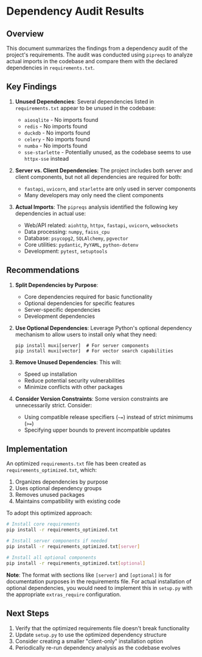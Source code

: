 # Dependency Audit Results

## Overview
This document summarizes the findings from a dependency audit of the project's requirements. The audit was conducted using `pipreqs` to analyze actual imports in the codebase and compare them with the declared dependencies in `requirements.txt`.

## Key Findings

1. **Unused Dependencies**: Several dependencies listed in `requirements.txt` appear to be unused in the codebase:
   - `aiosqlite` - No imports found
   - `redis` - No imports found
   - `duckdb` - No imports found
   - `celery` - No imports found
   - `numba` - No imports found
   - `sse-starlette` - Potentially unused, as the codebase seems to use `httpx-sse` instead

2. **Server vs. Client Dependencies**: The project includes both server and client components, but not all dependencies are required for both:
   - `fastapi`, `uvicorn`, and `starlette` are only used in server components
   - Many developers may only need the client components

3. **Actual Imports**: The `pipreqs` analysis identified the following key dependencies in actual use:
   - Web/API related: `aiohttp`, `httpx`, `fastapi`, `uvicorn`, `websockets`
   - Data processing: `numpy`, `faiss_cpu`
   - Database: `psycopg2`, `SQLAlchemy`, `pgvector`
   - Core utilities: `pydantic`, `PyYAML`, `python-dotenv`
   - Development: `pytest`, `setuptools`

## Recommendations

1. **Split Dependencies by Purpose**:
   - Core dependencies required for basic functionality
   - Optional dependencies for specific features
   - Server-specific dependencies
   - Development dependencies

2. **Use Optional Dependencies**: Leverage Python's optional dependency mechanism to allow users to install only what they need:
   ```
   pip install muxi[server]  # For server components
   pip install muxi[vector]  # For vector search capabilities
   ```

3. **Remove Unused Dependencies**: This will:
   - Speed up installation
   - Reduce potential security vulnerabilities
   - Minimize conflicts with other packages

4. **Consider Version Constraints**: Some version constraints are unnecessarily strict. Consider:
   - Using compatible release specifiers (`~=`) instead of strict minimums (`>=`)
   - Specifying upper bounds to prevent incompatible updates

## Implementation

An optimized `requirements.txt` file has been created as `requirements_optimized.txt`, which:

1. Organizes dependencies by purpose
2. Uses optional dependency groups
3. Removes unused packages
4. Maintains compatibility with existing code

To adopt this optimized approach:

```bash
# Install core requirements
pip install -r requirements_optimized.txt

# Install server components if needed
pip install -r requirements_optimized.txt[server]

# Install all optional components
pip install -r requirements_optimized.txt[optional]
```

**Note**: The format with sections like `[server]` and `[optional]` is for documentation purposes in the requirements file. For actual installation of optional dependencies, you would need to implement this in `setup.py` with the appropriate `extras_require` configuration.

## Next Steps

1. Verify that the optimized requirements file doesn't break functionality
2. Update `setup.py` to use the optimized dependency structure
3. Consider creating a smaller "client-only" installation option
4. Periodically re-run dependency analysis as the codebase evolves
